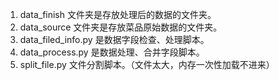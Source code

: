 1. data_finish 文件夹是存放处理后的数据的文件夹。
2. data_source 文件夹是存放菜品原始数据的文件夹。
3. data_filed_info.py 是数据字段检查、处理脚本。
4. data_process.py 是数据处理、合并字段脚本。
5. split_file.py 文件分割脚本。（文件太大，内存一次性加载不进来）

